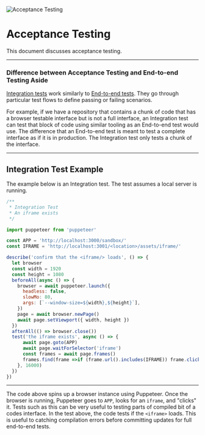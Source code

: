 ![Acceptance Testing](https://jeffry.in/assets/developer-ci-benefits/10-running-tests-and-checks.svg)

# Acceptance Testing

This document discusses acceptance testing.

---

### Difference between Acceptance Testing and End-to-end Testing Aside

[Integration tests](https://en.wikipedia.org/wiki/Integration_testing) work similarly to [End-to-end tests](https://medium.freecodecamp.org/why-end-to-end-testing-is-important-for-your-team-cb7eb0ec1504). They go through particular test flows to define passing or failing scenarios.

For example, if we have a repository that contains a chunk of code that has a browser testable interface but is not a full interface, an Integration test can test that block of code using similar tooling as an End-to-end test would use. The difference that an End-to-end test is meant to test a complete interface as if it is in production. The Integration test only tests a chunk of the interface.

---

## Integration Test Example

The example below is an Integration test. The test assumes a local server is running.

```javascript
/**
 * Integration Test
 * An iframe exists
 */

import puppeteer from 'puppeteer'

const APP = 'http://localhost:3000/sandbox/'
const IFRAME = 'http://localhost:3001/<location>/assets/iframe/'

describe('confirm that the <iframe/> loads', () => {
  let browser
  const width = 1920
  const height = 1080
  beforeAll(async () => {
    browser = await puppeteer.launch({
      headless: false,
      slowMo: 80,
      args: [`--window-size=${width},${height}`],
    })
    page = await browser.newPage()
    await page.setViewport({ width, height })
  })
  afterAll(() => browser.close())
  test('the iframe exists', async () => {
      await page.goto(APP)
      await page.waitForSelector('iframe')
      const frames = await page.frames()
      frames.find(frame =>if (frame.url().includes(IFRAME)) frame.click())
    }, 16000)
  })
})
```

---

The code above spins up a browser instance using Puppeteer. Once the browser is running, Puppeteer goes to `APP`, looks for an `iframe`, and "clicks" it. Tests such as this can be very useful to testing parts of compiled bit of a codes interface. In the test above, the code tests if the `<iframe>` loads. This is useful to catching compilation errors before committing updates for full end-to-end tests.
